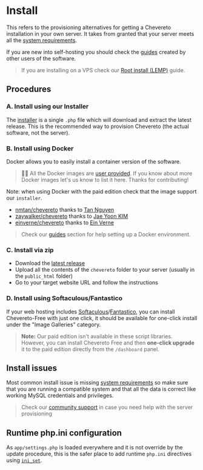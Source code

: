 # Install

This refers to the provisioning alternatives for getting a Chevereto installation in your own server. It takes from granted that your server meets all the [system requirements](./requirements.md).

If you are new into self-hosting you should check the [guides](../contributed.md#guides) created by other users of the software.

> If you are installing on a VPS check our [Root install (LEMP)](./root-install.md) guide.

## Procedures

### A. Install using our Installer

The [installer](installer.md) is a single `.php` file which will download and extract the latest release. This is the recommended way to provision Chevereto (the actual software, not the server).

### B. Install using Docker

Docker allows you to easily install a container version of the software.

> 👏🏾 All the Docker images are [user provided](https://hub.docker.com/search?q=chevereto&type=image). If you know about more Docker images let's us know to list it here. Thanks for contributing!

Note: when using Docker with the paid edition check that the image support our `installer`.
> 
- [nmtan/chevereto](https://hub.docker.com/r/nmtan/chevereto/) thanks to [Tan Nguyen](https://github.com/tanmng)
- [zaywalker/chevereto](https://hub.docker.com/r/zaywalker/chevereto) thanks to [Jae Yoon KIM](https://github.com/zaywalker)
- [einverne/chevereto](https://hub.docker.com/r/einverne/chevereto) thanks to [Ein Verne](https://github.com/einverne)

> Check our [guides](../contributed.md#guides) section for help setting up a Docker environment.

### C. Install via zip

- Download the [latest release](https://chevereto.com/panel/downloads)
- Upload all the contents of the `chevereto` folder to your server (usually in the `public_html` folder)
- Go to your target website URL and follow the instructions

### D. Install using Softaculous/Fantastico

If your web hosting includes [Softaculous](https://softaculous.com/)/[Fantastico](https://netenberg.com/fantastico.php), you can install Chevereto-Free with just one click, it should be available for one-click install under the "Image Galleries" category.

> **Note:** Our paid edition isn't available in these script libraries. However, you can install Chevereto Free and then **one-click upgrade** it to the paid edition directly from the `/dashboard` panel.

## Install issues

Most common install issue is missing [system requirements](./requirements.md) so make sure that you are running a compatible system and that all the data is correct like working MySQL credentials and privileges.

> Check our [community support](https://chevereto.com/community/categories/support.43/) in case you need help with the server provisioning

## Runtime php.ini configuration

As `app/settings.php` is loaded everywhere and it is not override by the update procedure, this is the safer place to add runtime `php.ini` directives using [`ini_set`](https://www.php.net/manual/en/function.ini-set.php).
